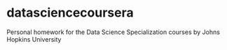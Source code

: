 # datasciencecoursera
Personal homework for the Data Science Specialization courses by Johns Hopkins University
